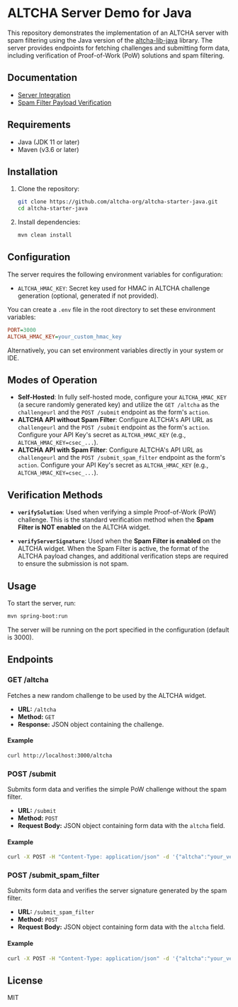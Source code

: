 # ALTCHA Server Demo for Java

This repository demonstrates the implementation of an ALTCHA server with spam filtering using the Java version of the [altcha-lib-java](https://github.com/altcha-org/altcha-lib-java) library. The server provides endpoints for fetching challenges and submitting form data, including verification of Proof-of-Work (PoW) solutions and spam filtering.

## Documentation

- [Server Integration](https://altcha.org/docs/server-integration/)
- [Spam Filter Payload Verification](https://altcha.org/docs/api/challenge-api/#server-verification)

## Requirements

- Java (JDK 11 or later)
- Maven (v3.6 or later)

## Installation

1. Clone the repository:

    ```sh
    git clone https://github.com/altcha-org/altcha-starter-java.git
    cd altcha-starter-java
    ```

2. Install dependencies:

    ```sh
    mvn clean install
    ```

## Configuration

The server requires the following environment variables for configuration:

- `ALTCHA_HMAC_KEY`: Secret key used for HMAC in ALTCHA challenge generation (optional, generated if not provided).

You can create a `.env` file in the root directory to set these environment variables:

```ini
PORT=3000
ALTCHA_HMAC_KEY=your_custom_hmac_key
```

Alternatively, you can set environment variables directly in your system or IDE.

## Modes of Operation

- **Self-Hosted**: In fully self-hosted mode, configure your `ALTCHA_HMAC_KEY` (a secure randomly generated key) and utilize the `GET /altcha` as the `challengeurl` and the `POST /submit` endpoint as the form's `action`.
- **ALTCHA API without Spam Filter**: Configure ALTCHA's API URL as `challengeurl` and the `POST /submit` endpoint as the form's `action`. Configure your API Key's secret as `ALTCHA_HMAC_KEY` (e.g., `ALTCHA_HMAC_KEY=csec_...`).
- **ALTCHA API with Spam Filter**: Configure ALTCHA's API URL as `challengeurl` and the `POST /submit_spam_filter` endpoint as the form's `action`. Configure your API Key's secret as `ALTCHA_HMAC_KEY` (e.g., `ALTCHA_HMAC_KEY=csec_...`).

## Verification Methods

- **`verifySolution`**: Used when verifying a simple Proof-of-Work (PoW) challenge. This is the standard verification method when the **Spam Filter is NOT enabled** on the ALTCHA widget.

- **`verifyServerSignature`**: Used when the **Spam Filter is enabled** on the ALTCHA widget. When the Spam Filter is active, the format of the ALTCHA payload changes, and additional verification steps are required to ensure the submission is not spam.

## Usage

To start the server, run:

```sh
mvn spring-boot:run
```

The server will be running on the port specified in the configuration (default is 3000).

## Endpoints

### GET /altcha

Fetches a new random challenge to be used by the ALTCHA widget.

- **URL:** `/altcha`
- **Method:** `GET`
- **Response:** JSON object containing the challenge.

#### Example

```sh
curl http://localhost:3000/altcha
```

### POST /submit

Submits form data and verifies the simple PoW challenge without the spam filter.

- **URL:** `/submit`
- **Method:** `POST`
- **Request Body:** JSON object containing form data with the `altcha` field.

#### Example

```sh
curl -X POST -H "Content-Type: application/json" -d '{"altcha":"your_verification_payload"}' http://localhost:3000/submit
```

### POST /submit_spam_filter

Submits form data and verifies the server signature generated by the spam filter.

- **URL:** `/submit_spam_filter`
- **Method:** `POST`
- **Request Body:** JSON object containing form data with the `altcha` field.

#### Example

```sh
curl -X POST -H "Content-Type: application/json" -d '{"altcha":"your_verification_payload"}' http://localhost:3000/submit_spam_filter
```

## License

MIT
